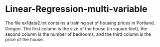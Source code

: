 # Linear-Regression-multi-variable


The ﬁle ex1data2.txt contains a training set of housing prices in Portland, Oregon. The ﬁrst column is the size of the house (in square feet), the second column is the number of bedrooms, and the third column is the price of the house. 

